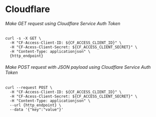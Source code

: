 # Cloudflare


###### Make GET request using Cloudflare Service Auth Token
```shell
curl -s -X GET \
  -H "CF-Access-Client-ID: ${CF_ACCESS_CLIENT_ID}" \
  -H "CF-Acess-Client-Secret: ${CF_ACCESS_CLIENT_SECRET}" \
  -H "Content-Type: applicationjson" \
  {http_endpoint}
```


###### Make POST request with JSON payload using Cloudflare Service Auth Token
```shell
curl --request POST \
  -H "CF-Access-Client-ID: ${CF_ACCESS_CLIENT_ID}" \
  -H "CF-Acess-Client-Secret: ${CF_ACCESS_CLIENT_SECRET}" \
  -H "Content-Type: applicationjson" \
  --url {http_endpoint} \
  --data '{"key":"value"}' 
```
